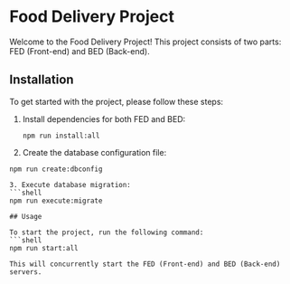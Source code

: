 # Food Delivery Project

Welcome to the Food Delivery Project! This project consists of two parts: FED (Front-end) and BED (Back-end).

## Installation

To get started with the project, please follow these steps:

1. Install dependencies for both FED and BED:
   ```shell
   npm run install:all
2. Create the database configuration file:
  ```shell
  npm run create:dbconfig

3. Execute database migration:
  ```shell
  npm run execute:migrate

## Usage

To start the project, run the following command:
  ```shell
  npm run start:all

This will concurrently start the FED (Front-end) and BED (Back-end) servers.
